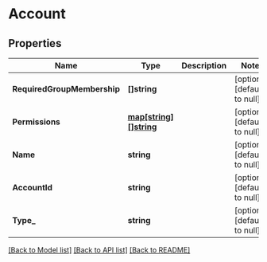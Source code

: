 # Account

## Properties
Name | Type | Description | Notes
------------ | ------------- | ------------- | -------------
**RequiredGroupMembership** | **[]string** |  | [optional] [default to null]
**Permissions** | [**map[string][]string**](array.md) |  | [optional] [default to null]
**Name** | **string** |  | [optional] [default to null]
**AccountId** | **string** |  | [optional] [default to null]
**Type_** | **string** |  | [optional] [default to null]

[[Back to Model list]](../README.md#documentation-for-models) [[Back to API list]](../README.md#documentation-for-api-endpoints) [[Back to README]](../README.md)



